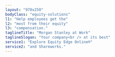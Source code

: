 ```yaml
---
layout: "970x250"
bodyClass: "equity-solutions"
l1: "Help employees get the"
l2: "most from their equity"
l3: "compensation."
taglineTitle: "Morgan Stanley at Work"
taglineSlogan: "Your company<br /> at its best"
service1: "Explore Equity Edge Online®"
service2: "and Shareworks."
---
```

